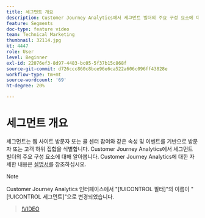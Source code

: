 ```yaml
---
title: 세그먼트 개요
description: Customer Journey Analytics에서 세그먼트 빌더의 주요 구성 요소에 대해 알아봅니다.
feature: Segments
doc-type: feature video
team: Technical Marketing
thumbnail: 32114.jpg
kt: 4447
role: User
level: Beginner
exl-id: 22076ef3-8d97-4483-bc05-5f37b15c868f
source-git-commit: d726ccc860c8bce96e6ca522a606c096ff43828e
workflow-type: tm+mt
source-wordcount: '69'
ht-degree: 20%

---
```


# 세그먼트 개요

세그먼트는 웹 사이트 방문자 또는 콜 센터 참여와 같은 속성 및 이벤트를 기반으로 방문자 또는 고객 하위 집합을 식별합니다. Customer Journey Analytics에서 세그먼트 빌더의 주요 구성 요소에 대해 알아봅니다. Customer Journey Analytics에 대한 자세한 내용은 [설명서](https://experienceleague.adobe.com/ko/docs/analytics-platform/using/cja-components/cja-segments/filters-overview)를 참조하십시오.

>[!NOTE]
>
> Customer Journey Analytics 인터페이스에서 &quot;[!UICONTROL 필터]&quot;의 이름이 &quot;[!UICONTROL 세그먼트]&quot;으로 변경되었습니다.

>[!VIDEO](https://video.tv.adobe.com/v/36127/?quality=12&learn=on&captions=kor)
